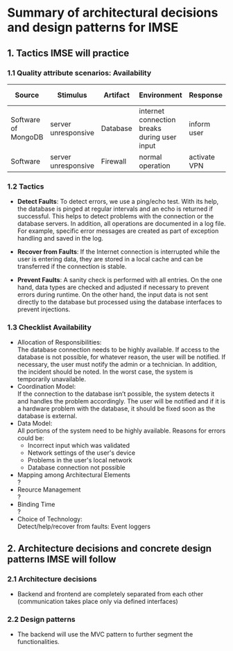# Summary of architectural decisions and design patterns for IMSE

## 1. Tactics IMSE will practice
### 1.1 Quality attribute scenarios: Availability

| Source | Stimulus | Artifact | Environment | Response | Response measure |
| - | - | - | - | - | - |
| Software of MongoDB | server unresponsive | Database | internet connection breaks during user input | inform user | within 1 minute |
| Software | server unresponsive | Firewall | normal operation | activate VPN | 20 minutes |


### 1.2 Tactics
- __Detect Faults__: 
To detect errors, we use a ping/echo test. With its help, the database is pinged at regular intervals and an echo is returned if successful. This helps to detect problems with the connection or the database servers. In addition, all operations are documented in a log file. For example, specific error messages are created as part of exception handling and saved in the log.

- __Recover from Faults__:
If the Internet connection is interrupted while the user is entering data, they are stored in a local cache and can be transferred if the connection is stable.

- __Prevent Faults__:
A sanity check is performed with all entries. On the one hand, data types are checked and adjusted if necessary to prevent errors during runtime. On the other hand, the input data is not sent directly to the database but processed using the database interfaces to prevent injections.


### 1.3 Checklist Availability
- Allocation of Responsibilities:<br>
  The database connection needs to be highly available.
  If access to the database is not possible, for whatever reason, the user will be notified.
  If necessary, the user must notify the admin or a technician. In addition, the incident should be noted.
  In the worst case, the system is temporarily unavailable.
- Coordination Model:<br>
	If the connection to the database isn’t possible, the system detects it and handles the problem accordingly.
  The user will be notified and if it is a hardware problem with the database, it should be fixed soon as the database is external.
- Data Model:<br>
	All portions of the system need to be highly available.
  Reasons for errors could be:<br>
  -	Incorrect input which was validated
  -	Network settings of the user's device
  -	Problems in the user's local network
  -	Database connection not possible
- Mapping among Architectural Elements<br>	?
- Reource Management<br>	?
- Binding Time<br>	?
- Choice of Technology:<br>
	Detect/help/recover from faults:
	Event loggers


## 2. Architecture decisions and concrete design patterns IMSE will follow
### 2.1 Architecture decisions
- Backend and frontend are completely separated from each other (communication takes place only via defined interfaces)

### 2.2 Design patterns
- The backend will use the MVC pattern to further segment the functionalities.


